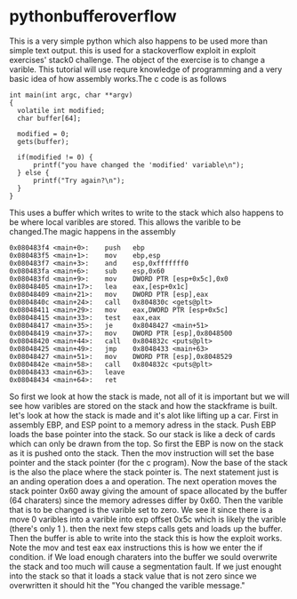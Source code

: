 # pythonbufferoverflow

This is a very simple python which also happens to be used more than simple text output. this is used for a stackoverflow exploit
in exploit exercises' stack0 challenge. The object of the exercise is to change a varible. This tutorial will use requre knowledge of programming and a very basic idea of how assembly works.The c code is as follows 
```
int main(int argc, char **argv)
{
  volatile int modified;
  char buffer[64];

  modified = 0;
  gets(buffer);

  if(modified != 0) {
      printf("you have changed the 'modified' variable\n");
  } else {
      printf("Try again?\n");
  }
}
```
This uses a buffer which writes to write to the stack which also happens to be where local varibles are stored. 
This allows the varible to be changed.The magic happens in the assembly 
```
0x080483f4 <main+0>:	push   ebp
0x080483f5 <main+1>:	mov    ebp,esp
0x080483f7 <main+3>:	and    esp,0xfffffff0
0x080483fa <main+6>:	sub    esp,0x60
0x080483fd <main+9>:	mov    DWORD PTR [esp+0x5c],0x0
0x08048405 <main+17>:	lea    eax,[esp+0x1c]
0x08048409 <main+21>:	mov    DWORD PTR [esp],eax
0x0804840c <main+24>:	call   0x804830c <gets@plt>
0x08048411 <main+29>:	mov    eax,DWORD PTR [esp+0x5c]
0x08048415 <main+33>:	test   eax,eax
0x08048417 <main+35>:	je     0x8048427 <main+51>
0x08048419 <main+37>:	mov    DWORD PTR [esp],0x8048500
0x08048420 <main+44>:	call   0x804832c <puts@plt>
0x08048425 <main+49>:	jmp    0x8048433 <main+63>
0x08048427 <main+51>:	mov    DWORD PTR [esp],0x8048529
0x0804842e <main+58>:	call   0x804832c <puts@plt>
0x08048433 <main+63>:	leave  
0x08048434 <main+64>:	ret   
```

So first we look at how the stack is made, not all of it is important but we will see how varibles are stored on the stack and how the stackframe is built.
let's look at how the stack is made and it's alot like lifting up a car. First in assembly EBP, and ESP point to a memory adress in the stack. Push EBP loads the base pointer into the stack. So our stack is like a deck of cards which can only be drawn from the top. 
So first the EBP is now on the stack as it is pushed onto the stack. Then the mov instruction will set the base pointer and the stack pointer (for the c program). Now the base of the stack is the also the place where the stack pointer is. 
The next statement just is an anding operation does a and operation. The next operation moves the stack pointer 0x60 away giving the amount of space allocated by the buffer (64 charaters) since the memory adresses differ by 0x60. 
Then the varible that is to be changed is the varible set to zero. We see it since there is a move 0 varibles into a varible 
into exp offset 0x5c which is likely the varible (there's only 1 ). then the next few steps calls gets and loads up the buffer. Then the buffer is able to write into the stack this is how the exploit works. Note the mov and test eax eax instructions this is how we enter the if condition. if We load enough charaters into the buffer we sould overwrite the stack and too much will cause a segmentation fault. If we just enought into the stack so that it loads a stack value that is not zero since we overwritten it should hit the "You changed the varible message." 


